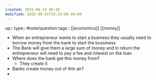 ```yaml
---
created: 2025-09-19 06:50
modified: 2025-08-01T18:24:06-04:00
---
```

up::
type:: #note/question 
tags:: [[economics]] [[money]]
- When an entrepreneur wants to start a business they usually need to borrow money from the bank to start the bussiness
- The Bank will give them a large sum of money and in return the entrepreneur will need to pay a fee and interest on the loan
- Where does the bank get this money from?
	- They create it
- Banks create money out of thin air?
-  